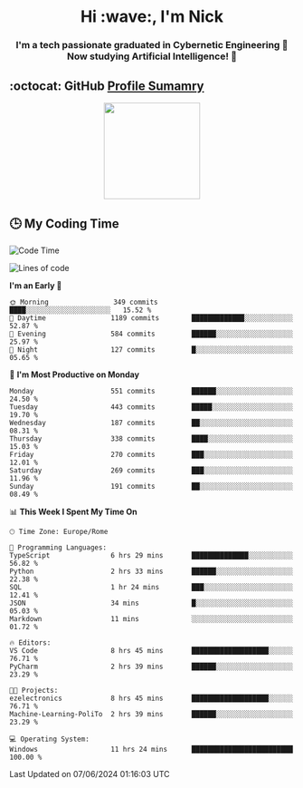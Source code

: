 <h1 align="center">Hi :wave:, I'm Nick</h1>

<h3 align="center">I'm a tech passionate graduated in Cybernetic Engineering 🤖<br>
Now studying Artificial Intelligence! 🧠</h3>


## :octocat: GitHub <a href="https://github.com/vn7n24fzkq/github-profile-summary-cards">Profile Sumamry</a>

<p align="center">
   <img style="height:170px;display:inline-block"  src="http://github-profile-summary-cards.vercel.app/api/cards/profile-details?username=CodeClimberNT&theme=github_dark" />
<!--    <img style="height:170px;display:inline-block"  src="http://github-profile-summary-cards.vercel.app/api/cards/repos-per-language?username=CodeClimberNT&theme=github_dark&exclude=" /> -->
</p>

 ## :clock3: My Coding Time 
 
<!--START_SECTION:waka-->
![Code Time](http://img.shields.io/badge/Code%20Time-248%20hrs%2052%20mins-blue)

![Lines of code](https://img.shields.io/badge/From%20Hello%20World%20I%27ve%20Written-2.7%20million%20lines%20of%20code-blue)

**I'm an Early 🐤** 

```text
🌞 Morning                349 commits         ████░░░░░░░░░░░░░░░░░░░░░   15.52 % 
🌆 Daytime                1189 commits        █████████████░░░░░░░░░░░░   52.87 % 
🌃 Evening                584 commits         ██████░░░░░░░░░░░░░░░░░░░   25.97 % 
🌙 Night                  127 commits         █░░░░░░░░░░░░░░░░░░░░░░░░   05.65 % 
```
📅 **I'm Most Productive on Monday** 

```text
Monday                   551 commits         ██████░░░░░░░░░░░░░░░░░░░   24.50 % 
Tuesday                  443 commits         █████░░░░░░░░░░░░░░░░░░░░   19.70 % 
Wednesday                187 commits         ██░░░░░░░░░░░░░░░░░░░░░░░   08.31 % 
Thursday                 338 commits         ████░░░░░░░░░░░░░░░░░░░░░   15.03 % 
Friday                   270 commits         ███░░░░░░░░░░░░░░░░░░░░░░   12.01 % 
Saturday                 269 commits         ███░░░░░░░░░░░░░░░░░░░░░░   11.96 % 
Sunday                   191 commits         ██░░░░░░░░░░░░░░░░░░░░░░░   08.49 % 
```


📊 **This Week I Spent My Time On** 

```text
🕑︎ Time Zone: Europe/Rome

💬 Programming Languages: 
TypeScript               6 hrs 29 mins       ██████████████░░░░░░░░░░░   56.82 % 
Python                   2 hrs 33 mins       ██████░░░░░░░░░░░░░░░░░░░   22.38 % 
SQL                      1 hr 24 mins        ███░░░░░░░░░░░░░░░░░░░░░░   12.41 % 
JSON                     34 mins             █░░░░░░░░░░░░░░░░░░░░░░░░   05.03 % 
Markdown                 11 mins             ░░░░░░░░░░░░░░░░░░░░░░░░░   01.72 % 

🔥 Editors: 
VS Code                  8 hrs 45 mins       ███████████████████░░░░░░   76.71 % 
PyCharm                  2 hrs 39 mins       ██████░░░░░░░░░░░░░░░░░░░   23.29 % 

🐱‍💻 Projects: 
ezelectronics            8 hrs 45 mins       ███████████████████░░░░░░   76.71 % 
Machine-Learning-PoliTo  2 hrs 39 mins       ██████░░░░░░░░░░░░░░░░░░░   23.29 % 

💻 Operating System: 
Windows                  11 hrs 24 mins      █████████████████████████   100.00 % 
```


 Last Updated on 07/06/2024 01:16:03 UTC
<!--END_SECTION:waka-->

